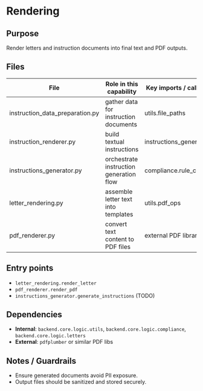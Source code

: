 # Rendering

## Purpose
Render letters and instruction documents into final text and PDF outputs.

## Files
File | Role in this capability | Key imports / called by
--- | --- | ---
instruction_data_preparation.py | gather data for instruction documents | utils.file_paths
instruction_renderer.py | build textual instructions | instructions_generator
instructions_generator.py | orchestrate instruction generation flow | compliance.rule_checker
letter_rendering.py | assemble letter text into templates | utils.pdf_ops
pdf_renderer.py | convert text content to PDF files | external PDF libraries

## Entry points
- `letter_rendering.render_letter`
- `pdf_renderer.render_pdf`
- `instructions_generator.generate_instructions` (TODO)

## Dependencies
- **Internal**: `backend.core.logic.utils`, `backend.core.logic.compliance`, `backend.core.logic.letters`
- **External**: `pdfplumber` or similar PDF libs

## Notes / Guardrails
- Ensure generated documents avoid PII exposure.
- Output files should be sanitized and stored securely.
